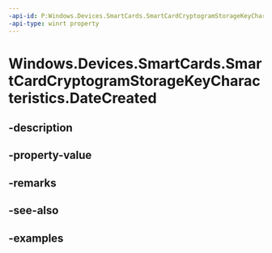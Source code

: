 ```yaml
---
-api-id: P:Windows.Devices.SmartCards.SmartCardCryptogramStorageKeyCharacteristics.DateCreated
-api-type: winrt property
---
```


<!-- Property syntax.
public DateTime DateCreated { get; }
-->

# Windows.Devices.SmartCards.SmartCardCryptogramStorageKeyCharacteristics.DateCreated

## -description

## -property-value

## -remarks

## -see-also

## -examples

